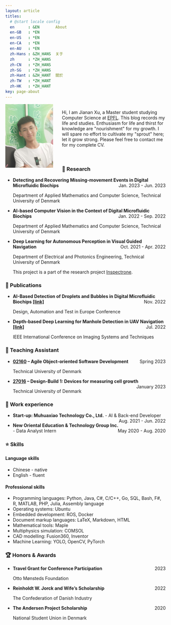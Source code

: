 ```yaml
---
layout: article
titles:
  # @start locale config
  en      : &EN       About
  en-GB   : *EN
  en-US   : *EN
  en-CA   : *EN
  en-AU   : *EN
  zh-Hans : &ZH_HANS  关于
  zh      : *ZH_HANS
  zh-CN   : *ZH_HANS
  zh-SG   : *ZH_HANS
  zh-Hant : &ZH_HANT  關於
  zh-TW   : *ZH_HANT
  zh-HK   : *ZH_HANT
key: page-about
---
```


<div style="float:left; margin-right:2em;">
    <img src="https://raw.githubusercontent.com/JiananAlvin/ImageBed/master/202201300229178.jpg" width="150"/>
</div>
<div>
    <br>Hi, I am Jianan Xu, a Master student studying Computer Science at <a href="https://www.epfl.ch/en/">EPFL</a>. This blog records my life and studies. Enthusiasm for life and thirst for knowledge are "nourishment" for my growth. I will spare no effort to cultivate my "sprout" here; let it grow strong. Please feel free to contact me for my complete CV.
<br><br><br> </div>


### :microscope: Research

* <p style="text-align:left;"><b>Detecting and Recovering Missing-movement Events in Digital Microfluidic Biochips</b><span style="float:right;">Jan. 2023 - Jun. 2023</span></p>
  <p>Department of Applied Mathematics and Computer Science, Technical University of Denmark</p>

* <p style="text-align:left;"><b>AI-based Computer Vision in the Context of Digital Microfluidic Biochips</b><span style="float:right;">Jan. 2022 - Sep. 2022</span></p>
  <p>Department of Applied Mathematics and Computer Science, Technical University of Denmark</p>
  
* <p style="text-align:left;"><b>Deep Learning for Autonomous Perception in Visual Guided Navigation</b><span style="float:right;">Oct. 2021 - Apr. 2022</span></p>
  <p>Department of Electrical and Photonics Engineering, Technical University of Denmark</p>
  <p>This project is a part of the research project <a href="https://www.elektro.dtu.dk/english/news/nyhed?id=f8b2908e-fac2-48ab-a1a5-060839e880c8">Inspectrone</a>.</p>

### :newspaper: Publications

* <p style="text-align:left;"><b>AI-Based Detection of Droplets and Bubbles in Digital Microfluidic Biochips <a href="https://ieeexplore.ieee.org/document/10136887">[link]</a></b><span style="float:right;">Nov. 2022</span></p>
  <p>Design, Automation and Test in Europe Conference</p>

* <p style="text-align:left;"><b>Depth-based Deep Learning for Manhole Detection in UAV Navigation <a href="https://ieeexplore.ieee.org/abstract/document/9827720">[link]</a></b><span style="float:right;">Jul. 2022</span></p>
  <p>IEEE International Conference on Imaging Systems and Techniques</p>

### **:school:** Teaching Assistant

* <p style="text-align:left;"><b><a href="https://kurser.dtu.dk/course/02160">02160</a> – Agile Object-oriented Software Development</b><span style="float:right;">Spring 2023</span></p>
  <p>Technical University of Denmark</p>

* <p style="text-align:left;"><b><a href="https://kurser.dtu.dk/course/27016">27016</a> – Design-Build 1: Devices for measuring cell growth</b><span style="float:right;">January 2023</span></p>
  <p>Technical University of Denmark</p>

### :briefcase: Work experience

* <p style="text-align:left;"><b>Start-up: Muhuaxiao Technology Co., Ltd.</b> - AI & Back-end Developer<span style="float:right;">Aug. 2021 - Jun. 2022</span></p>
  
* <p style="text-align:left;"><b>New Oriental Education & Technology Group Inc.</b> - Data Analyst Intern<span style="float:right;">May 2020 - Aug. 2020</span></p>

### :star: Skills

#### Language skills

<p><ul>
  <li>Chinese - native</li>
  <li>English - fluent</li>
</ul></p>

#### Professional skills

<p><ul>
  <li>Programming languages: Python, Java, C#, C/C++, Go, SQL, Bash, F#, R, MATLAB, PHP, Julia, Assembly language</li>
  <li>Operating systems: Ubuntu</li>
  <li>Embedded development: ROS, Docker</li>
  <li>Document markup languages: LaTeX, Markdown, HTML</li>
  <li>Mathematical tools: Maple</li>
  <li>Multiphysics simulation: COMSOL</li>
  <li>CAD modelling: Fusion360, Inventor</li>
    <li>Machine Learning: YOLO, OpenCV, PyTorch</li> 
</ul></p>

### :trophy: Honors & Awards

* <p style="text-align:left;"><b>Travel Grant for Conference Participation</b><span style="float:right;">2023</span></p>
  <p>Otto Mønsteds Foundation</p>

* <p style="text-align:left;"><b>Reinholdt W. Jorck and Wife’s Scholarship</b><span style="float:right;">2022</span></p>
  <p>The Confederation of Danish Industry</p>

* <p style="text-align:left;"><b>The Andersen Project Scholarship</b><span style="float:right;">2020</span></p>
  <p>National Student Union in Denmark</p>



